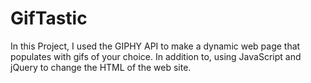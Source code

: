 # GifTastic

In this Project, I used the GIPHY API to make a dynamic web page that populates with gifs of your choice. In addition to, using JavaScript and jQuery to change the HTML of the web site.
